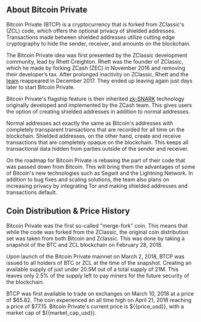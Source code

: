 ## About Bitcoin Private

Bitcoin Private (BTCP) is a cryptocurrency that is forked from ZClassic's (ZCL) code, which offers the optional privacy of shielded addresses. Transactions made between shielded addresses utilize cutting edge cryptography to hide the sender, receiver, and amounts on the blockchain.

The Bitcoin Private idea was first presented by the ZClassic development community, lead by Rhett Creighton. Rhett was the founder of ZClassic, which he made by forking ZCash (ZEC) in November 2016 and removing their developer’s tax. After prolonged inactivity on ZClassic, Rhett and the [team](https://btcprivate.org/team.html) reappeared in December 2017. They ended up leaving again just days later to start Bitcoin Private.

Bitcoin Private's flagship feature is their inherited [zk-SNARK](https://en.wikipedia.org/wiki/Non-interactive_zero-knowledge_proof) technology originally developed and implemented by the ZCash team. This gives users the option of creating shielded addresses in addition to normal addresses.

Normal addresses act exactly the same as Bitcoin's addresses with completely transparent transactions that are recorded for all time on the blockchain. Shielded addresses, on the other hand, create and receive transactions that are completely opaque on the blockchain. This keeps all transactional data hidden from parties outside of the sender and receiver.

On the roadmap for Bitcoin Private is rebasing the part of their code that was passed down from Bitcoin. This will bring them the advantages of some of Bitcoin's new technologies such as Segwit and the Lightning Network. In addition to bug fixes and scaling solutions, the team also plans on increasing privacy by integrating Tor and making shielded addresses and transactions default.

## Coin Distribution & Price History

Bitcoin Private was the first so-called "merge-fork" coin. This means that while the code was forked from the ZClassic, the original coin distribution set was taken from both Bitcoin and Zclassic. This was done by taking a snapshot of the BTC and ZCL blockchain on February 28, 2018.

Upon launch of the Bitcoin Private mainnet on March 2, 2018, BTCP was issued to all holders of BTC or ZCL at the time of the snapshot. Creating an available supply of just under 20.5M out of a total supply of 21M. This leaves only 2.5% of the supply left to pay miners for the future security of the blockchain.

BTCP was first available to trade on exchanges on March 10, 2018 at a price of $65.82. The coin experienced an all time high on April 21, 2018 reaching a price of $77.15. Bitcoin Private's current price is ${{price_usd}}, with a market cap of ${{market_cap_usd}}.
